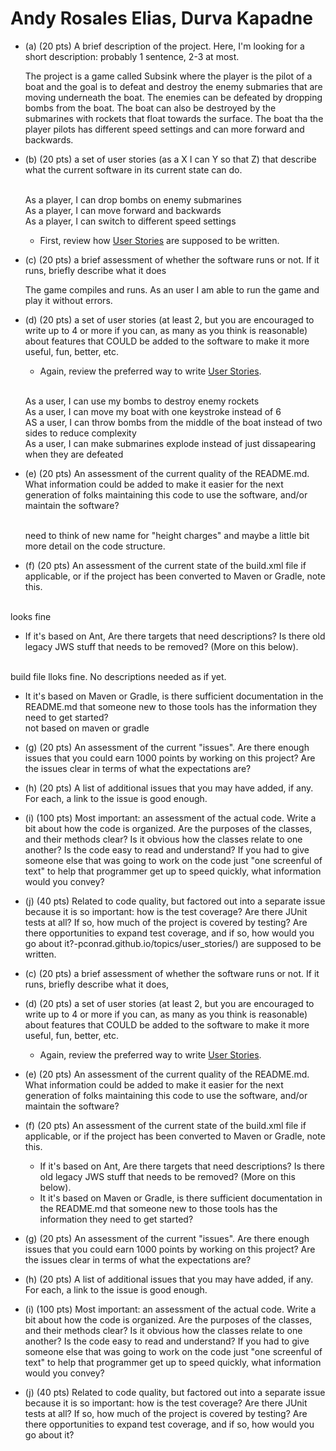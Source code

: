 # Andy Rosales Elias, Durva Kapadne

* (a) (20 pts) A brief description of the project.  Here, I'm looking for a short description: probably 1 sentence, 2-3 at most.

  The project is a game called Subsink where the player is the pilot of a boat and the goal is to defeat and destroy the enemy submaries that are moving underneath the boat. The enemies can be defeated by dropping bombs from the boat. The boat can also be destroyed by the submarines with rockets that float towards the surface. The boat tha the player pilots has different speed settings and can more forward and backwards.

* (b) (20 pts) a set of user stories (as a X I can Y so that Z) that describe what the current software in its current state can do.

  <br /> As a player, I can drop bombs on enemy submarines
   <br />As a player, I can move forward and backwards
   <br />As a player, I can switch to different speed settings
  
    

    * First, review how [User Stories](https://ucsb-cs56-pconrad.github.io/topics/user_stories/) are supposed to be written.
* (c) (20 pts) a brief assessment of whether the software runs or not.   If it runs, briefly describe what it does
  
  
  The game compiles and runs. As an user I am able to run the game and play it without errors.
  
* (d) (20 pts) a set of user stories (at least 2, but you are encouraged to write up to 4 or more if you can, as many as you think is reasonable) about features that COULD be added to the software to make it more useful, fun, better, etc.
    * Again, review the preferred way to write [User Stories](https://ucsb-cs56-pconrad.github.io/topics/user_stories/).
   
   <br />As a user, I can use my bombs to destroy enemy rockets
   <br /> As a user, I can move my boat with one keystroke instead of 6
    <br />AS a user, I can throw bombs from the middle of the boat instead of two sides to reduce complexity
    <br />As a user, I can make submarines explode instead of just dissapearing when they are defeated
    
* (e) (20 pts) An assessment of the current quality of the README.md.   What information could be added to make it easier for the next generation of folks maintaining this code to use the software, and/or maintain the software? 
  
  <br />need to think of new name for "height charges" and maybe a little bit more detail on the code structure.  

* (f) (20 pts) An assessment of the current state of the build.xml file if applicable, or if the project has been converted to Maven or Gradle, note this.

<br />looks fine

   * If it's based on Ant, Are there targets that need descriptions?  Is there old legacy JWS stuff that needs to be removed?  (More on this below).
   
   <br />build file lloks fine. No descriptions needed as if yet.
   
   * It it's based on Maven or Gradle, is there sufficient documentation in the README.md that someone new to those tools has the information they need to get started?
   <br />not based on maven or gradle
   
* (g) (20 pts) An assessment of the current "issues".  Are there enough issues that you could earn 1000 points by working on this project?   Are the issues clear in terms of what the expectations are?
* (h) (20 pts) A list of additional issues that you may have added, if any. For each, a link to the issue is good enough.
* (i) (100 pts) Most important: an assessment of the actual code.  Write a bit about how the code is organized.  Are the purposes of the classes, and their methods clear?  Is it obvious how the classes relate to one another?   Is the code easy to read and understand?   If you had to give someone else that was going to work on the code just "one screenful of text" to help that programmer get up to speed quickly, what information would you convey?
* (j) (40 pts) Related to code quality, but factored out into a separate issue because it is so important: how is the test coverage?   Are there JUnit tests at all?  If so, how much of the project is covered by testing?  Are there opportunities to expand test coverage, and if so, how would you go about it?-pconrad.github.io/topics/user_stories/) are supposed to be written.
* (c) (20 pts) a brief assessment of whether the software runs or not.   If it runs, briefly describe what it does,  
* (d) (20 pts) a set of user stories (at least 2, but you are encouraged to write up to 4 or more if you can, as many as you think is reasonable) about features that COULD be added to the software to make it more useful, fun, better, etc.
    * Again, review the preferred way to write [User Stories](https://ucsb-cs56-pconrad.github.io/topics/user_stories/).
* (e) (20 pts) An assessment of the current quality of the README.md.   What information could be added to make it easier for the next generation of folks maintaining this code to use the software, and/or maintain the software? 
* (f) (20 pts) An assessment of the current state of the build.xml file if applicable, or if the project has been converted to Maven or Gradle, note this.
   * If it's based on Ant, Are there targets that need descriptions?  Is there old legacy JWS stuff that needs to be removed?  (More on this below).
   * It it's based on Maven or Gradle, is there sufficient documentation in the README.md that someone new to those tools has the information they need to get started?
* (g) (20 pts) An assessment of the current "issues".  Are there enough issues that you could earn 1000 points by working on this project?   Are the issues clear in terms of what the expectations are?
* (h) (20 pts) A list of additional issues that you may have added, if any. For each, a link to the issue is good enough.
* (i) (100 pts) Most important: an assessment of the actual code.  Write a bit about how the code is organized.  Are the purposes of the classes, and their methods clear?  Is it obvious how the classes relate to one another?   Is the code easy to read and understand?   If you had to give someone else that was going to work on the code just "one screenful of text" to help that programmer get up to speed quickly, what information would you convey?
* (j) (40 pts) Related to code quality, but factored out into a separate issue because it is so important: how is the test coverage?   Are there JUnit tests at all?  If so, how much of the project is covered by testing?  Are there opportunities to expand test coverage, and if so, how would you go about it?
